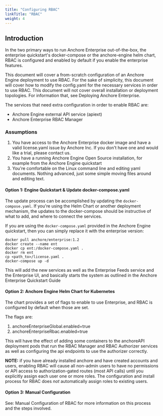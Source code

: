 ```yaml
---
title: "Configuring RBAC"
linkTitle: "RBAC"
weight: 4
---
```


## Introduction

In the two primary ways to run Anchore Enterprise out-of-the-box, the enterprise quickstart's docker-compose or the anchore-engine helm chart, RBAC is configured and enabled by default if you enable the enterprise features.

This document will cover a from-scratch configuration of an Anchore Engine deployment to use RBAC. For the sake of simplicity, this document will cover how to modify the config.yaml for the necessary services in order to use RBAC. This document will not cover overall installation or deployment topologies. For information that, see Deploying Anchore Enterprise.

The services that need extra configuration in order to enable RBAC are:
- Anchore Engine external API service (apiext)
- Anchore Enterprise RBAC Manager

### Assumptions

1. You have access to the Anchore Enterprise docker image and have a valid license.yaml issue by Anchore Inc. If you don't have one and would like a trial, please contact us.
2. You have a running Anchore Engine Open Source installation, for example from the Anchore Engine quickstart
3. You're comfortable on the Linux command line and editing yaml documents. Nothing advanced, just some simple moving files around and editing text.

#### Option 1: Engine Quickstart & Update docker-compose.yaml

The update process can be accomplished by updating the `docker-compose.yaml`. If you're using the Helm Chart or another deployment mechanism, the updates to the docker-compose should be instructive of what to add, and where to connect the services.

If you are using the `docker-compose.yaml` provided in the Anchore Engine quickstart, then you can simply replace it with the enterprise version:

```
docker pull anchore/enterprise:1.2
docker create --name ent
docker cp ent:/docker-compose.yaml .
docker rm ent
cp <path_to>/license.yaml .
docker-compose up -d
```

This will add the new services as well as the Enterprise Feeds service and the Enterprise UI, and basically starts the system as outlined in the Anchore Enterprise Quickstart Guide

#### Option 2: Anchore Engine Helm Chart for Kubernetes

The chart provides a set of flags to enable to use Enterprise, and RBAC is configured by default when those are set.

The flags are:
1. anchoreEnterpriseGlobal.enabled=true
2. anchoreEnterpriseRbac.enabled=true

This will have the effect of adding some containers to the anchoreAPI deployment pods that run the RBAC Manager and RBAC Authorizer services as well as configuring the api endpoints to use the authorizer correctly.

**NOTE:** if you have already installed anchore and have created accounts and users, enabling RBAC will cause all non-admin users to have no permissions or API access to authorization-gated routes (most API calls) until you explicitly assign each user one or more roles. The configuration and install process for RBAC does *not* automatically assign roles to existing users.

#### Option 3: Manual Configuration

See: Manual Configuration of RBAC for more information on this process and the steps involved.